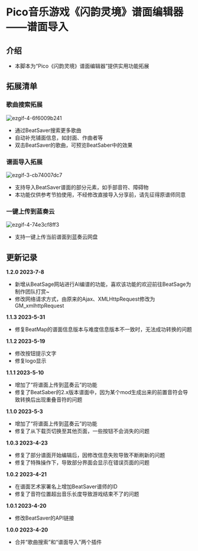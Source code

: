 # Pico音乐游戏《闪韵灵境》谱面编辑器——谱面导入

## 介绍
 - 本脚本为“Pico《闪韵灵境》谱面编辑器”提供实用功能拓展

## 拓展清单
### 歌曲搜索拓展

![ezgif-4-6f6009b241](https://user-images.githubusercontent.com/51113234/222642553-81123dc7-3479-46f8-8a22-7665f8ad3653.gif)

 - 通过BeatSaver搜索更多歌曲
 - 自动补充铺面信息，如封面、作曲者等
 - 双击BeatSaver的歌曲，可预览BeatSaber中的效果

### 谱面导入拓展

![ezgif-3-cb74007dc7](https://user-images.githubusercontent.com/51113234/222880408-585a8142-3ff4-409c-b859-08ad155511ac.gif)

 - 支持导入BeatSaver谱面的部分元素，如手部音符、障碍物
 - 本功能仅供参考节拍使用，不经修改直接导入分享前，请先征得原谱师同意

### 一键上传到蓝奏云

![ezgif-4-74e3cf8ff3](https://user-images.githubusercontent.com/51113234/235820327-034e0acc-2e66-4666-8ece-474246d8e629.gif)

 - 支持一键上传当前谱面到蓝奏云网盘

## 更新记录

**1.2.0 2023-7-8**
 - 新增从BeatSage网站进行AI编谱的功能，喜欢该功能的欢迎前往BeatSage为制作团队打赏~
 - 修改网络请求方式，由原来的Ajax、XMLHttpRequest修改为GM_xmlhttpRequest

**1.1.3 2023-5-31**
 - 修复BeatMap的谱面信息版本与难度信息版本不一致时，无法成功转换的问题

**1.1.2 2023-5-19**
 - 修改按钮提示文字
 - 修复logo显示

**1.1.1 2023-5-10**
 - 增加了“将谱面上传到蓝奏云”的功能
 - 修复了BeatSaber的2.x版本谱面中，因为某个mod生成出来的前置音符会导致转换后出现重叠音符的问题

**1.1.0 2023-5-3**
 - 增加了“将谱面上传到蓝奏云”的功能
 - 修复了从下载页切换至其他页面，一些按钮不会消失的问题

**1.0.3 2023-4-23**
 - 修复了部分谱面开始编辑后，因修改信息失败导致不断刷新的问题
 - 修复了特殊操作下，导致部分界面会显示在错误页面的问题

**1.0.2 2023-4-21**
 - 在谱面艺术家署名上增加BeatSaver谱师的ID
 - 修复了音符位置超出音乐长度导致游戏结束不了的问题

**1.0.1 2023-4-20**
 - 修改BeatSaver的API链接

**1.0.0 2023-4-20**
 - 合并“歌曲搜索”和“谱面导入”两个插件
